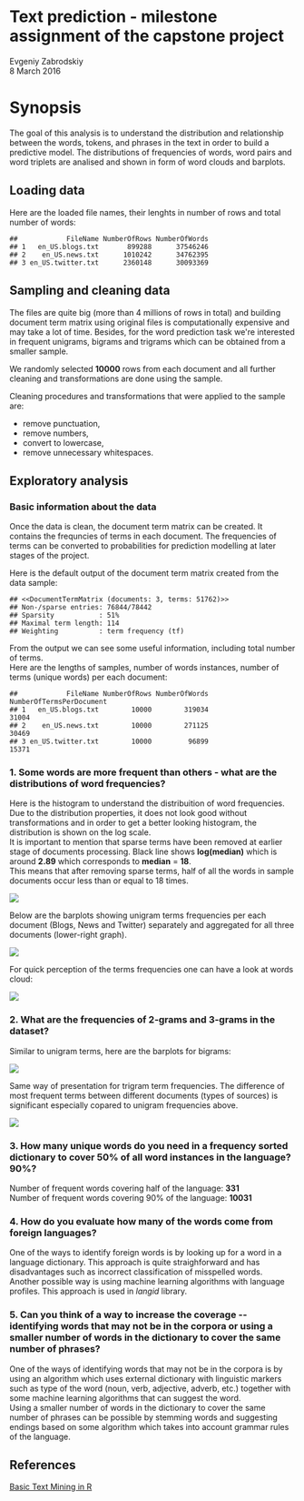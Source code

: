 # Text prediction - milestone assignment of the capstone project
Evgeniy Zabrodskiy  
8 March 2016  

# Synopsis
The goal of this analysis is to understand the distribution and relationship between the words, tokens, and phrases in the text in order to build a predictive model.
The distributions of frequencies of words, word pairs and word triplets are analised and shown in form of word clouds and barplots.



## Loading data


Here are the loaded file names, their lenghts in number of rows and total number of words:

```
##            FileName NumberOfRows NumberOfWords
## 1   en_US.blogs.txt       899288      37546246
## 2    en_US.news.txt      1010242      34762395
## 3 en_US.twitter.txt      2360148      30093369
```

## Sampling and cleaning data
The files are quite big (more than 4 millions of rows in total) and building document term matrix using original files is computationally expensive and may take a lot of time. Besides, for the word prediction task we're interested in frequent unigrams, bigrams and trigrams which can be obtained from a smaller sample.  



We randomly selected **10000** rows from each document and all further cleaning and transformations are done using the sample.  



Cleaning procedures and transformations that were applied to the sample are:  
- remove punctuation,  
- remove numbers,  
- convert to lowercase,  
- remove unnecessary whitespaces.  



## Exploratory analysis

### Basic information about the data
Once the data is clean, the document term matrix can be created. It contains the frequncies of terms in each document. The frequencies of terms can be converted to probabilities for prediction modelling at later stages of the project.  

Here is the default output of the document term matrix created from the data sample:  


```
## <<DocumentTermMatrix (documents: 3, terms: 51762)>>
## Non-/sparse entries: 76844/78442
## Sparsity           : 51%
## Maximal term length: 114
## Weighting          : term frequency (tf)
```

From the output we can see some useful information, including total number of terms.  
Here are the lengths of samples, number of words instances, number of terms (unique words) per each document:  


```
##            FileName NumberOfRows NumberOfWords NumberOfTermsPerDocument
## 1   en_US.blogs.txt        10000        319034                    31004
## 2    en_US.news.txt        10000        271125                    30469
## 3 en_US.twitter.txt        10000         96899                    15371
```

### 1. Some words are more frequent than others - what are the distributions of word frequencies?  



Here is the histogram to understand the distribuition of word frequencies. Due to the distribution properties, it does not look good without transformations and in order to get a better looking histogram, the distribution is shown on the log scale.  
It is important to mention that sparse terms have been removed at earlier stage of documents processing. Black line shows **log(median)** which is around **2.89** which corresponds to **median** = **18**.  
This means that after removing sparse terms, half of all the words in sample documents occur less than or equal to 18 times.

![](capstone_ms_files/figure-html/displayHist1-1.png)

Below are the barplots showing unigram terms frequencies per each document (Blogs, News and Twitter) separately and aggregated for all three documents (lower-right graph).  

![](capstone_ms_files/figure-html/displayFreq1-1.png)

For quick perception of the terms frequencies one can have a look at words cloud:  

![](capstone_ms_files/figure-html/displayWC1-1.png)

### 2. What are the frequencies of 2-grams and 3-grams in the dataset?  
Similar to unigram terms, here are the barplots for bigrams:  

![](capstone_ms_files/figure-html/displayFreq2-1.png)



Same way of presentation for trigram term frequencies. The difference of most frequent terms between different documents (types of sources) is significant especially copared to unigram frequencies above.  

![](capstone_ms_files/figure-html/displayFreq3-1.png)



### 3. How many unique words do you need in a frequency sorted dictionary to cover 50% of all word instances in the language? 90%?  


Number of frequent words covering half of the language: **331**  
Number of frequent words covering 90% of the language: **10031**  

### 4. How do you evaluate how many of the words come from foreign languages?  

One of the ways to identify foreign words is by looking up for a word in a language dictionary. This approach is quite straighforward and has disadvantages such as incorrect classification of misspelled words.  
Another possible way is using machine learning algorithms with language profiles. This approach is used in *langid* library.  

### 5. Can you think of a way to increase the coverage -- identifying words that may not be in the corpora or using a smaller number of words in the dictionary to cover the same number of phrases?  

One of the ways of identifying words that may not be in the corpora is by using an algorithm which uses external dictionary with linguistic markers such as type of the word (noun, verb, adjective, adverb, etc.) together with some machine learning algorithms that can suggest the word.  
Using a smaller number of words in the dictionary to cover the same number of phrases can be possible by stemming words and suggesting endings based on some algorithm which takes into account grammar rules of the language.  

## References

[Basic Text Mining in R](https://rstudio-pubs-static.s3.amazonaws.com/31867_8236987cf0a8444e962ccd2aec46d9c3.html)

